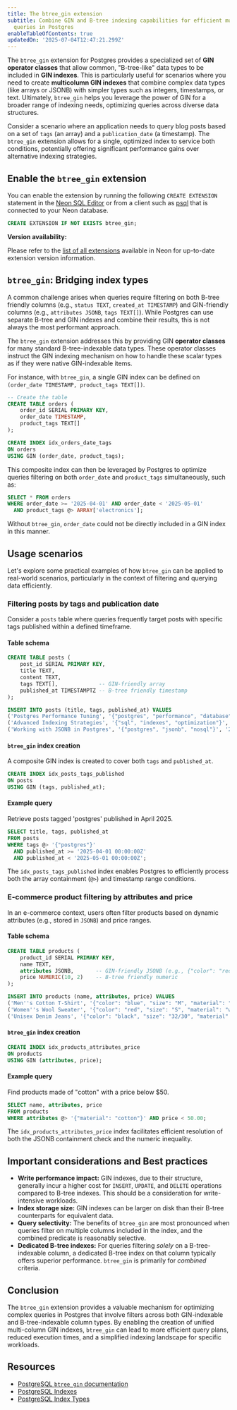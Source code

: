 ```yaml
---
title: The btree_gin extension
subtitle: Combine GIN and B-tree indexing capabilities for efficient multi-column
  queries in Postgres
enableTableOfContents: true
updatedOn: '2025-07-04T12:47:21.299Z'
---
```


The `btree_gin` extension for Postgres provides a specialized set of **GIN operator classes** that allow common, "B-tree-like" data types to be included in **GIN indexes**. This is particularly useful for scenarios where you need to create **multicolumn GIN indexes** that combine complex data types (like arrays or JSONB) with simpler types such as integers, timestamps, or text. Ultimately, `btree_gin` helps you leverage the power of GIN for a broader range of indexing needs, optimizing queries across diverse data structures.

Consider a scenario where an application needs to query blog posts based on a set of `tags` (an array) and a `publication_date` (a timestamp). The `btree_gin` extension allows for a single, optimized index to service both conditions, potentially offering significant performance gains over alternative indexing strategies.

<CTA />

## Enable the `btree_gin` extension

You can enable the extension by running the following `CREATE EXTENSION` statement in the [Neon SQL Editor](/docs/get-started/query-with-neon-sql-editor) or from a client such as [psql](/docs/connect/query-with-psql-editor) that is connected to your Neon database.

```sql
CREATE EXTENSION IF NOT EXISTS btree_gin;
```

**Version availability:**

Please refer to the [list of all extensions](/docs/extensions/pg-extensions) available in Neon for up-to-date extension version information.

## `btree_gin`: Bridging index types

A common challenge arises when queries require filtering on both B-tree friendly columns (e.g., `status TEXT`, `created_at TIMESTAMP`) and GIN-friendly columns (e.g., `attributes JSONB`, `tags TEXT[]`). While Postgres can use separate B-tree and GIN indexes and combine their results, this is not always the most performant approach.

The `btree_gin` extension addresses this by providing GIN **operator classes** for many standard B-tree-indexable data types. These operator classes instruct the GIN indexing mechanism on how to handle these scalar types as if they were native GIN-indexable items.

For instance, with `btree_gin`, a single GIN index can be defined on `(order_date TIMESTAMP, product_tags TEXT[])`.

```sql
-- Create the table
CREATE TABLE orders (
    order_id SERIAL PRIMARY KEY,
    order_date TIMESTAMP,
    product_tags TEXT[]
);

CREATE INDEX idx_orders_date_tags
ON orders
USING GIN (order_date, product_tags);
```

This composite index can then be leveraged by Postgres to optimize queries filtering on both `order_date` and `product_tags` simultaneously, such as:

```sql
SELECT * FROM orders
WHERE order_date >= '2025-04-01' AND order_date < '2025-05-01'
  AND product_tags @> ARRAY['electronics'];
```

Without `btree_gin`, `order_date` could not be directly included in a GIN index in this manner.

## Usage scenarios

Let's explore some practical examples of how `btree_gin` can be applied to real-world scenarios, particularly in the context of filtering and querying data efficiently.

### Filtering posts by tags and publication date

Consider a `posts` table where queries frequently target posts with specific tags published within a defined timeframe.

#### Table schema

```sql
CREATE TABLE posts (
    post_id SERIAL PRIMARY KEY,
    title TEXT,
    content TEXT,
    tags TEXT[],             -- GIN-friendly array
    published_at TIMESTAMPTZ -- B-tree friendly timestamp
);

INSERT INTO posts (title, tags, published_at) VALUES
('Postgres Performance Tuning', '{"postgres", "performance", "database"}', '2025-03-15 10:30:00Z'),
('Advanced Indexing Strategies', '{"sql", "indexes", "optimization"}', '2025-04-02 14:00:00Z'),
('Working with JSONB in Postgres', '{"postgres", "jsonb", "nosql"}', '2025-04-20 09:15:00Z');
```

#### `btree_gin` index creation

A composite GIN index is created to cover both `tags` and `published_at`.

```sql
CREATE INDEX idx_posts_tags_published
ON posts
USING GIN (tags, published_at);
```

#### Example query

Retrieve posts tagged 'postgres' published in April 2025.

```sql
SELECT title, tags, published_at
FROM posts
WHERE tags @> '{"postgres"}'
  AND published_at >= '2025-04-01 00:00:00Z'
  AND published_at < '2025-05-01 00:00:00Z';
```

The `idx_posts_tags_published` index enables Postgres to efficiently process both the array containment (`@>`) and timestamp range conditions.

### E-commerce product filtering by attributes and price

In an e-commerce context, users often filter products based on dynamic attributes (e.g., stored in `JSONB`) and price ranges.

#### Table schema

```sql
CREATE TABLE products (
    product_id SERIAL PRIMARY KEY,
    name TEXT,
    attributes JSONB,       -- GIN-friendly JSONB (e.g., {"color": "red", "material": "cotton"})
    price NUMERIC(10, 2)    -- B-tree friendly numeric
);

INSERT INTO products (name, attributes, price) VALUES
('Men''s Cotton T-Shirt', '{"color": "blue", "size": "M", "material": "cotton"}', 29.99),
('Women''s Wool Sweater', '{"color": "red", "size": "S", "material": "wool"}', 89.50),
('Unisex Denim Jeans', '{"color": "black", "size": "32/30", "material": "denim"}', 59.95);
```

#### `btree_gin` index creation

```sql
CREATE INDEX idx_products_attributes_price
ON products
USING GIN (attributes, price);
```

#### Example query

Find products made of "cotton" with a price below $50.

```sql
SELECT name, attributes, price
FROM products
WHERE attributes @> '{"material": "cotton"}' AND price < 50.00;
```

The `idx_products_attributes_price` index facilitates efficient resolution of both the JSONB containment check and the numeric inequality.

## Important considerations and Best practices

- **Write performance impact:** GIN indexes, due to their structure, generally incur a higher cost for `INSERT`, `UPDATE`, and `DELETE` operations compared to B-tree indexes. This should be a consideration for write-intensive workloads.
- **Index storage size:** GIN indexes can be larger on disk than their B-tree counterparts for equivalent data.
- **Query selectivity:** The benefits of `btree_gin` are most pronounced when queries filter on multiple columns included in the index, and the combined predicate is reasonably selective.
- **Dedicated B-tree indexes:** For queries filtering _solely_ on a B-tree-indexable column, a dedicated B-tree index on that column typically offers superior performance. `btree_gin` is primarily for _combined_ criteria.

## Conclusion

The `btree_gin` extension provides a valuable mechanism for optimizing complex queries in Postgres that involve filters across both GIN-indexable and B-tree-indexable column types. By enabling the creation of unified multi-column GIN indexes, `btree_gin` can lead to more efficient query plans, reduced execution times, and a simplified indexing landscape for specific workloads.

## Resources

- [PostgreSQL `btree_gin` documentation](https://www.Postgres.org/docs/current/btree-gin.html)
- [PostgreSQL Indexes](/postgresql/postgresql-indexes)
- [PostgreSQL Index Types](/postgresql/postgresql-indexes/postgresql-index-types)

<NeedHelp/>
